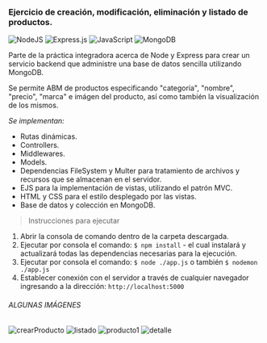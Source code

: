 ### Ejercicio de creación, modificación, eliminación y listado de productos. 

![NodeJS](https://img.shields.io/badge/node.js-%2343853D.svg?style=for-the-badge&logo=node.js&logoColor=white) ![Express.js](https://img.shields.io/badge/express.js-%23404d59.svg?style=for-the-badge&logo=express&logoColor=%2361DAFB)
![JavaScript](https://img.shields.io/badge/javascript-%23323330.svg?style=for-the-badge&logo=javascript&logoColor=%23F7DF1E)
![MongoDB](https://img.shields.io/badge/MongoDB-%234ea94b.svg?style=for-the-badge&logo=mongodb&logoColor=white)

Parte de la práctica integradora acerca de Node y Express para crear un servicio backend que administre una base de datos sencilla utilizando MongoDB.

Se permite ABM de productos especificando "categoría", "nombre", "precio", "marca" e imágen del producto, así como también la visualización de los mismos.

*Se implementan:*
- Rutas dinámicas.
- Controllers.
- Middlewares.
- Models.
- Dependencias FileSystem y Multer para tratamiento de archivos y recursos que se almacenan en el servidor.
- EJS para la implementación de vistas, utilizando el patrón MVC.
- HTML y CSS para el estilo desplegado por las vistas.
- Base de datos y colección en MongoDB.

> Instrucciones para ejecutar

1) Abrir la consola de comando dentro de la carpeta descargada.
2) Ejecutar por consola el comando: 
`$ npm install` - 
 el cual instalará y actualizará todas las dependencias necesarias para la ejecución.
3) Ejecutar por consola el comando: `$ node ./app.js` o también `$ nodemon ./app.js`
4) Establecer conexión con el servidor a través de cualquier navegador ingresando a la dirección: `http://localhost:5000`

###### ALGUNAS IMÁGENES

![crearProducto](https://user-images.githubusercontent.com/21178992/128574534-9662559c-b796-4773-8975-7ee322ca1584.PNG)
![listado](https://user-images.githubusercontent.com/21178992/128574749-d9139c5c-f2fb-4dfb-b543-30f260749e88.PNG)
![producto1](https://user-images.githubusercontent.com/21178992/128574790-c4799ee0-51ec-4149-8641-0eaccd0fe13e.PNG)
![detalle](https://user-images.githubusercontent.com/21178992/128574808-212457e5-cf31-4041-b3a5-76e10407b853.PNG)
